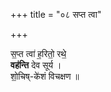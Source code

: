+++
title = "०८ सप्त त्वा"

+++

स॒प्त त्वा॑ ह॒रितो॒ रथे॒  
**वह॑न्ति** देव सूर्य ।  
शो॒चिष्-के॑शं विचक्षण ॥
